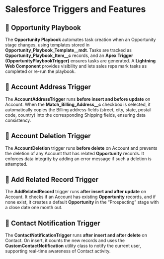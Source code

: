 # Salesforce Triggers and Features

## 📌 Opportunity Playbook  
The **Opportunity Playbook** automates task creation when an Opportunity stage changes, using templates stored in **Opportunity_Playbook_Template__mdt**. Tasks are tracked as **Opportunity_Playbook_Item__c** records, and an **Apex Trigger (OpportunityPlaybookTrigger)** ensures tasks are generated. A **Lightning Web Component** provides visibility and lets sales reps mark tasks as completed or re-run the playbook.  

## 📌 Account Address Trigger  
The **AccountAddressTrigger** runs **before insert and before update** on Account. When the **Match_Billing_Address__c** checkbox is selected, it automatically copies the Billing address fields (street, city, state, postal code, country) into the corresponding Shipping fields, ensuring data consistency.  

## 📌 Account Deletion Trigger  
The **AccountDeletion** trigger runs **before delete** on Account and prevents the deletion of any Account that has related **Opportunity** records. It enforces data integrity by adding an error message if such a deletion is attempted.  

## 📌 Add Related Record Trigger  
The **AddRelatedRecord** trigger runs **after insert and after update** on Account. It checks if an Account has existing **Opportunity** records, and if none exist, it creates a default **Opportunity** in the “Prospecting” stage with a close date one month out.  

## 📌 Contact Notification Trigger  
The **ContactNotificationTrigger** runs **after insert and after delete** on Contact. On insert, it counts the new records and uses the **CustomContactNotification** utility class to notify the current user, supporting real-time awareness of Contact activity.  
